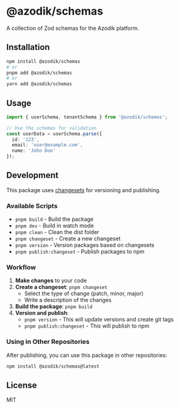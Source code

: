 # @azodik/schemas

A collection of Zod schemas for the Azodik platform.

## Installation

```bash
npm install @azodik/schemas
# or
pnpm add @azodik/schemas
# or
yarn add @azodik/schemas
```

## Usage

```typescript
import { userSchema, tenantSchema } from '@azodik/schemas';

// Use the schemas for validation
const userData = userSchema.parse({
  id: '123',
  email: 'user@example.com',
  name: 'John Doe'
});
```

## Development

This package uses [changesets](https://github.com/changesets/changesets) for versioning and publishing.

### Available Scripts

- `pnpm build` - Build the package
- `pnpm dev` - Build in watch mode
- `pnpm clean` - Clean the dist folder
- `pnpm changeset` - Create a new changeset
- `pnpm version` - Version packages based on changesets
- `pnpm publish:changeset` - Publish packages to npm

### Workflow

1. **Make changes** to your code
2. **Create a changeset**: `pnpm changeset`
   - Select the type of change (patch, minor, major)
   - Write a description of the changes
3. **Build the package**: `pnpm build`
4. **Version and publish**: 
   - `pnpm version` - This will update versions and create git tags
   - `pnpm publish:changeset` - This will publish to npm

### Using in Other Repositories

After publishing, you can use this package in other repositories:

```bash
npm install @azodik/schemas@latest
```

## License

MIT
